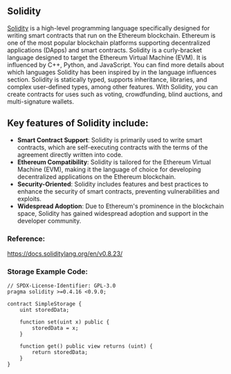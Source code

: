## Solidity

[Solidity](https://soliditylang.org/) is a high-level programming language specifically designed for writing smart contracts that run on the Ethereum blockchain. Ethereum is one of the most popular blockchain platforms supporting decentralized applications (DApps) and smart contracts.
Solidity is a curly-bracket language designed to target the Ethereum Virtual Machine (EVM). It is influenced by C++, Python, and JavaScript. You can find more details about which languages Solidity has been inspired by in the language influences section.
Solidity is statically typed, supports inheritance, libraries, and complex user-defined types, among other features.
With Solidity, you can create contracts for uses such as voting, crowdfunding, blind auctions, and multi-signature wallets.

## Key features of Solidity include:
- **Smart Contract Support**: Solidity is primarily used to write smart contracts, which are self-executing contracts with the terms of the agreement directly written into code.
- **Ethereum Compatibility**: Solidity is tailored for the Ethereum Virtual Machine (EVM), making it the language of choice for developing decentralized applications on the Ethereum blockchain.
- **Security-Oriented**: Solidity includes features and best practices to enhance the security of smart contracts, preventing vulnerabilities and exploits.
- **Widespread Adoption**: Due to Ethereum's prominence in the blockchain space, Solidity has gained widespread adoption and support in the developer community.


### Reference:
https://docs.soliditylang.org/en/v0.8.23/

### Storage Example Code: 
```solidity
// SPDX-License-Identifier: GPL-3.0
pragma solidity >=0.4.16 <0.9.0;

contract SimpleStorage {
    uint storedData;

    function set(uint x) public {
        storedData = x;
    }

    function get() public view returns (uint) {
        return storedData;
    }
}
```
